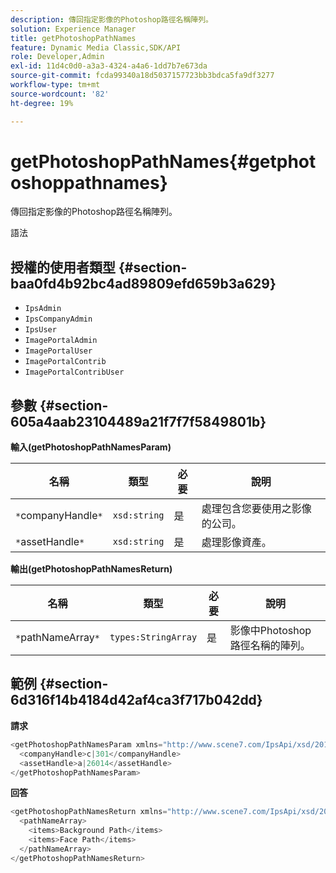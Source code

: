 ```yaml
---
description: 傳回指定影像的Photoshop路徑名稱陣列。
solution: Experience Manager
title: getPhotoshopPathNames
feature: Dynamic Media Classic,SDK/API
role: Developer,Admin
exl-id: 11d4c0d0-a3a3-4324-a4a6-1dd7b7e673da
source-git-commit: fcda99340a18d5037157723bb3bdca5fa9df3277
workflow-type: tm+mt
source-wordcount: '82'
ht-degree: 19%

---
```


# getPhotoshopPathNames{#getphotoshoppathnames}

傳回指定影像的Photoshop路徑名稱陣列。

語法

## 授權的使用者類型 {#section-baa0fd4b92bc4ad89809efd659b3a629}

* `IpsAdmin`
* `IpsCompanyAdmin`
* `IpsUser`
* `ImagePortalAdmin`
* `ImagePortalUser`
* `ImagePortalContrib`
* `ImagePortalContribUser`

## 參數 {#section-605a4aab23104489a21f7f7f5849801b}

**輸入(getPhotoshopPathNamesParam)**

| 名稱 | 類型 | 必要 | 說明 |
|---|---|---|---|
| `*`companyHandle`*` | `xsd:string` | 是 | 處理包含您要使用之影像的公司。 |
| `*`assetHandle`*` | `xsd:string` | 是 | 處理影像資產。 |

**輸出(getPhotoshopPathNamesReturn)**

| 名稱 | 類型 | 必要 | 說明 |
|---|---|---|---|
| `*`pathNameArray`*` | `types:StringArray` | 是 | 影像中Photoshop路徑名稱的陣列。 |

## 範例 {#section-6d316f14b4184d42af4ca3f717b042dd}

**請求**

```java
<getPhotoshopPathNamesParam xmlns="http://www.scene7.com/IpsApi/xsd/2012-07-31">
  <companyHandle>c|301</companyHandle>
  <assetHandle>a|26014</assetHandle>
</getPhotoshopPathNamesParam>
```

**回答**

```java
<getPhotoshopPathNamesReturn xmlns="http://www.scene7.com/IpsApi/xsd/2012-07-31">
  <pathNameArray>
    <items>Background Path</items>
    <items>Face Path</items>
  </pathNameArray>
</getPhotoshopPathNamesReturn>
```
